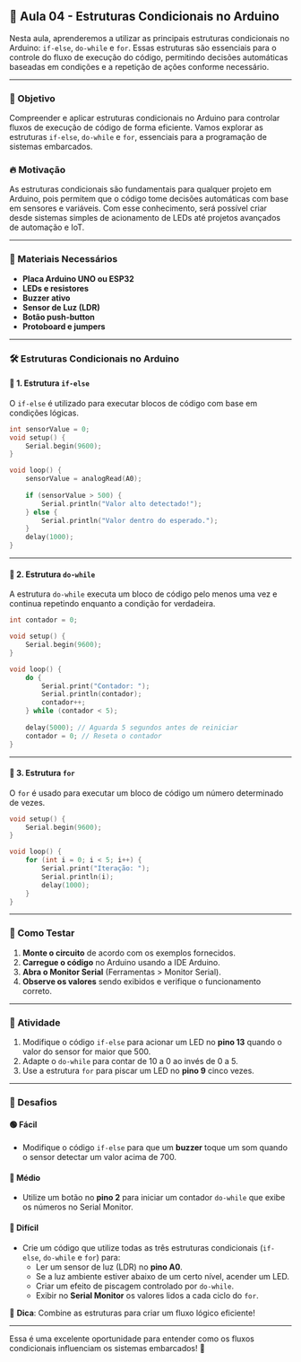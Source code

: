 ## 📘 Aula 04 - Estruturas Condicionais no Arduino

Nesta aula, aprenderemos a utilizar as principais estruturas condicionais no Arduino: `if-else`, `do-while` e `for`. Essas estruturas são essenciais para o controle do fluxo de execução do código, permitindo decisões automáticas baseadas em condições e a repetição de ações conforme necessário.

---

### 🎯 Objetivo
Compreender e aplicar estruturas condicionais no Arduino para controlar fluxos de execução de código de forma eficiente. Vamos explorar as estruturas `if-else`, `do-while` e `for`, essenciais para a programação de sistemas embarcados.

### 🔥 Motivação
As estruturas condicionais são fundamentais para qualquer projeto em Arduino, pois permitem que o código tome decisões automáticas com base em sensores e variáveis. Com esse conhecimento, será possível criar desde sistemas simples de acionamento de LEDs até projetos avançados de automação e IoT.

---

### 🔧 Materiais Necessários
- **Placa Arduino UNO ou ESP32**
- **LEDs e resistores**
- **Buzzer ativo**
- **Sensor de Luz (LDR)**
- **Botão push-button**
- **Protoboard e jumpers**

---

### 🛠️ Estruturas Condicionais no Arduino

#### 📌 1. Estrutura `if-else`
O `if-else` é utilizado para executar blocos de código com base em condições lógicas.

```cpp
int sensorValue = 0;
void setup() {
    Serial.begin(9600);
}

void loop() {
    sensorValue = analogRead(A0);
    
    if (sensorValue > 500) {
        Serial.println("Valor alto detectado!");
    } else {
        Serial.println("Valor dentro do esperado.");
    }
    delay(1000);
}
```

---

#### 📌 2. Estrutura `do-while`
A estrutura `do-while` executa um bloco de código pelo menos uma vez e continua repetindo enquanto a condição for verdadeira.

```cpp
int contador = 0;

void setup() {
    Serial.begin(9600);
}

void loop() {
    do {
        Serial.print("Contador: ");
        Serial.println(contador);
        contador++;
    } while (contador < 5);
    
    delay(5000); // Aguarda 5 segundos antes de reiniciar
    contador = 0; // Reseta o contador
}
```

---

#### 📌 3. Estrutura `for`
O `for` é usado para executar um bloco de código um número determinado de vezes.

```cpp
void setup() {
    Serial.begin(9600);
}

void loop() {
    for (int i = 0; i < 5; i++) {
        Serial.print("Iteração: ");
        Serial.println(i);
        delay(1000);
    }
}
```

---

### 🚀 Como Testar
1. **Monte o circuito** de acordo com os exemplos fornecidos.
2. **Carregue o código** no Arduino usando a IDE Arduino.
3. **Abra o Monitor Serial** (Ferramentas > Monitor Serial).
4. **Observe os valores** sendo exibidos e verifique o funcionamento correto.

---

### 🎯 Atividade
1. Modifique o código `if-else` para acionar um LED no **pino 13** quando o valor do sensor for maior que 500.
2. Adapte o `do-while` para contar de 10 a 0 ao invés de 0 a 5.
3. Use a estrutura `for` para piscar um LED no **pino 9** cinco vezes.

---

### 🚀 Desafios

#### 🟢 Fácil
- Modifique o código `if-else` para que um **buzzer** toque um som quando o sensor detectar um valor acima de 700.

#### 🔵 Médio
- Utilize um botão no **pino 2** para iniciar um contador `do-while` que exibe os números no Serial Monitor.

#### 🔴 Difícil
- Crie um código que utilize todas as três estruturas condicionais (`if-else`, `do-while` e `for`) para:
  - Ler um sensor de luz (LDR) no **pino A0**.
  - Se a luz ambiente estiver abaixo de um certo nível, acender um LED.
  - Criar um efeito de piscagem controlado por `do-while`.
  - Exibir no **Serial Monitor** os valores lidos a cada ciclo do `for`.

📌 **Dica**: Combine as estruturas para criar um fluxo lógico eficiente!

---
Essa é uma excelente oportunidade para entender como os fluxos condicionais influenciam os sistemas embarcados! 🚀

